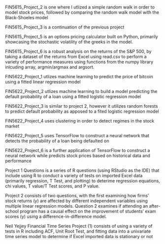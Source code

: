 FIN5615_Project_2 is one where I utlized a simple random walk in order to model stock prices, followed by comparing the random walk model with the Black-Shoeles model 

FIN5615_Project_3 is a continuation of the previous project

FIN5615_Project_5 is an options pricing calculator built on Python, primarily showcasing the stochastic volatility of the greeks in the model. 

FIN5615_Project_6 is a robust analysis on the returns of the S&P 500, by taking a dataset of the returns from Excel using read.csv to perform a variety of performance measures using functions from the numpy library inlcuding array, argmin/argmax and argsort. 

FIN5622_Project_1 utlizes machine learning to predict the price of bitcoin using a fitted linear regression model 

FIN5622_Project_2 utlizes machine learning to build a model predicting the default probability of a loan using a fitted logistic regression model 

FIN5622_Project_3 is similar to project 2, however it utilizes random forests to predict default probability as apposed to a fited logistic regression model 

FIN5622_Project_4 uses clustering in order to detect regimes in the stock market 

FIN5622_Project_5 uses TensorFlow to construct a neural network that detects the probability of a loan being defaulted on 

FIN5622_Project_6 is a further application of TensorFlow to construct a neural network while predicts stock prices based on historical data and performance 

Project 1 Questions is a series of R questions (using RStudio as the IDE) that include using R to conduct a variety of tests on imported Excel data (primarily regression, T Test, and plotting) to deterime regression equations, chi values, T value/T Test scores, and P value.  

Project 2 consists of two questions, with the first examining how firms’ stock returns (y) are affected by different independent variables using multiple linear regression models.  Question 2 examines if attending an after-school program has a causal effect on the improvement of students’ exam scores (y) using a difference-in-difference model.

Neil Yejjey Financial Time Series Project (1) consists of using a variety of tests in R including ACF, Unit Root Test, and fitting data into a univariate time series model to determine if Excel imported data is stationary or not 
